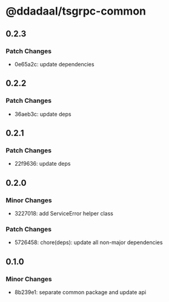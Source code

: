 # @ddadaal/tsgrpc-common

## 0.2.3

### Patch Changes

- 0e65a2c: update dependencies

## 0.2.2

### Patch Changes

- 36aeb3c: update deps

## 0.2.1

### Patch Changes

- 22f9636: update deps

## 0.2.0

### Minor Changes

- 3227018: add ServiceError helper class

### Patch Changes

- 5726458: chore(deps): update all non-major dependencies

## 0.1.0

### Minor Changes

- 8b239e1: separate common package and update api
